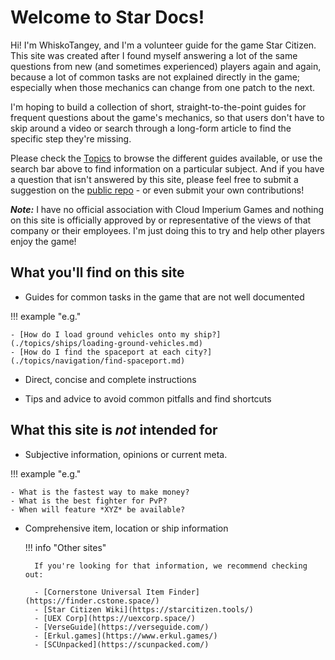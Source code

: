 # Welcome to Star Docs!

Hi! I'm WhiskoTangey, and I'm a volunteer guide for the game Star Citizen. This
site was created after I found myself answering a lot of the same questions
from new (and sometimes experienced) players again and again, because a lot of
common tasks are not explained directly in the game; especially when those
mechanics can change from one patch to the next.

I'm hoping to build a collection of short, straight-to-the-point guides for
frequent questions about the game's mechanics, so that users don't have to skip
around a video or search through a long-form article to find the specific step
they're missing.

Please check the [Topics](./topics/index.md) to browse the different guides
available, or use the search bar above to find information on a particular
subject. And if you have a question that isn't answered by this site, please
feel free to submit a suggestion on the
[public repo](https://github.com/Arcodiant/StarDocs) - or even submit your own
contributions!

***Note:*** I have no official association with Cloud Imperium Games and
nothing on this site is officially approved by or representative of the views
of that company or their employees. I'm just doing this to try and help other
players enjoy the game!

## What you'll find on this site

- Guides for common tasks in the game that are not well documented

!!! example "e.g."
    
    - [How do I load ground vehicles onto my ship?](./topics/ships/loading-ground-vehicles.md)
    - [How do I find the spaceport at each city?](./topics/navigation/find-spaceport.md)

- Direct, concise and complete instructions

- Tips and advice to avoid common pitfalls and find shortcuts

## What this site is *not* intended for

- Subjective information, opinions or current meta.

!!! example "e.g."
    
    - What is the fastest way to make money?
    - What is the best fighter for PvP?
    - When will feature *XYZ* be available?

- Comprehensive item, location or ship information

    !!! info "Other sites"

        If you're looking for that information, we recommend checking out:

        - [Cornerstone Universal Item Finder](https://finder.cstone.space/)
        - [Star Citizen Wiki](https://starcitizen.tools/)
        - [UEX Corp](https://uexcorp.space/)
        - [VerseGuide](https://verseguide.com/)
        - [Erkul.games](https://www.erkul.games/)
        - [SCUnpacked](https://scunpacked.com/)
